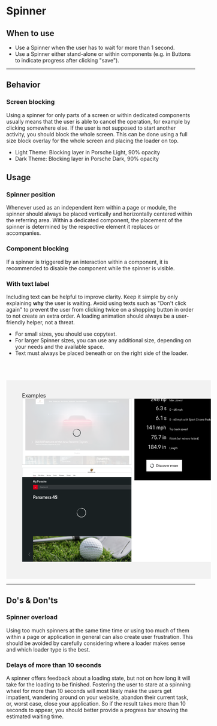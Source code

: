 # Spinner

<TableOfContents></TableOfContents>

## When to use
- Use a Spinner when the user has to wait for more than 1 second.   
- Use a Spinner either stand-alone or within components (e.g. in Buttons to indicate progress after clicking "save").

---

## Behavior

### Screen blocking
Using a spinner for only parts of a screen or within dedicated components usually means that the user is able to cancel the operation, for example by clicking somewhere else. If the user is not supposed to start another activity, you should block the whole screen. This can be done using a full size block overlay for the whole screen and placing the loader on top.

* Light Theme: Blocking layer in Porsche Light, 90% opacity
* Dark Theme: Blocking layer in Porsche Dark, 90% opacity


## Usage

### Spinner position
Whenever used as an independent item within a page or module, the spinner should always be placed vertically and horizontally centered within the referring area. Within a dedicated component, the placement of the spinner is determined by the respective element it replaces or accompanies.

### Component blocking
If a spinner is triggered by an interaction within a component, it is recommended to disable the component while the spinner is visible.

### With text label

Including text can be helpful to improve clarity. Keep it simple by only explaining
**why** the user is waiting. Avoid using texts such as "Don't click again" to prevent
the user from clicking twice on a shopping button in order to not create an extra order.
A loading animation should always be a user-friendly helper, not a threat.

* For small sizes, you should use copytext.
* For larger Spinner sizes, you can use any additional size, depending on your needs and the available space.
* Text must always be placed beneath or on the right side of the loader.


<div style="background:#F2F2F2; width:100%; margin-top: 64px; padding-top: 32px; padding-left: 42px; padding-bottom: 42px;">
    <p-headline variant="headline-3" tag="h3" style="margin-bottom: 24px;">Examples</p-headline>
    <img src="./assets/spinner-blocking.png" alt=""/>
</div>

---

## Do's & Don'ts

### Spinner overload
Using too much spinners at the same time time or using too much of them within a page or application in general can also create user frustration. This should be avoided by carefully considering where a loader makes sense and which loader type is the best.

### Delays of more than 10 seconds
A spinner offers feedback about a loading state, but not on how long it will take for the loading to be finished. Fostering the user to stare at a spinning wheel for more than 10 seconds will most likely make the users get impatient, wandering around on your website, abandon their current task, or, worst case, close your application. So if the result takes more than 10 seconds to appear, you should better provide a progress bar showing the estimated waiting time.